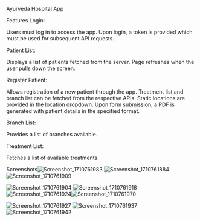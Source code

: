 
Ayurveda Hospital App


Features
Login:

Users must log in to access the app.
Upon login, a token is provided which must be used for subsequent API requests.

Patient List:

Displays a list of patients fetched from the server.
Page refreshes when the user pulls down the screen.

Register Patient:

Allows registration of a new patient through the app.
Treatment list and branch list can be fetched from the respective APIs.
Static locations are provided in the location dropdown.
Upon form submission, a PDF is generated with patient details in the specified format.

Branch List:

Provides a list of branches available.

Treatment List:

Fetches a list of available treatments.

Screenshots![Screenshot_1710761983](https://github.com/Sajidpv/amruta-ayurveda/assets/125041012/f41896d7-5a51-4abb-bea8-dadaf780ce83)
![Screenshot_1710761884](https://github.com/Sajidpv/amruta-ayurveda/assets/125041012/c9e83881-9fb0-47c7-b377-eb2a01b7363c)![Screenshot_1710761909](https://github.com/Sajidpv/amruta-ayurveda/assets/125041012/764f8e4d-7da8-4860-8c9f-dcac45a9b135)

![Screenshot_1710761904](https://github.com/Sajidpv/amruta-ayurveda/assets/125041012/3da67e95-28e6-4da3-ba78-e08e0f80b579)
![Screenshot_1710761918](https://github.com/Sajidpv/amruta-ayurveda/assets/125041012/5b286783-f381-4c3d-9dca-22b2423d00c6)![Screenshot_1710761924](https://github.com/Sajidpv/amruta-ayurveda/assets/125041012/56c0467b-c6fa-4fd9-96fe-2adc45900788)![Screenshot_1710761970](https://github.com/Sajidpv/amruta-ayurveda/assets/125041012/e3d542e2-fa32-467d-a999-29c541bd8f82)


![Screenshot_1710761927](https://github.com/Sajidpv/amruta-ayurveda/assets/125041012/12d213ce-74f4-4945-a866-8302a334037e)
![Screenshot_1710761937](https://github.com/Sajidpv/amruta-ayurveda/assets/125041012/76fdbb74-df11-4f3e-8cfd-0fc7667cb5a2)![Screenshot_1710761942](https://github.com/Sajidpv/amruta-ayurveda/assets/125041012/b057f8d2-a142-4cfc-8f10-8726df62dcca)

